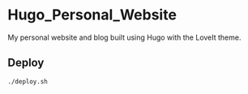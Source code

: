 # Hugo_Personal_Website

My personal website and blog built using Hugo with the LoveIt theme.

## Deploy

```bash
./deploy.sh
```
